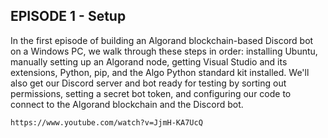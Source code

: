 ## EPISODE 1 - Setup

In the first episode of building an Algorand blockchain-based Discord bot on a Windows PC, we walk through these steps in order: installing Ubuntu, manually setting up an Algorand node, getting Visual Studio and its extensions, Python, pip, and the Algo Python standard kit installed. We'll also get our Discord server and bot ready for testing by sorting out permissions, setting a secret bot token, and configuring our code to connect to the Algorand blockchain and the Discord bot.

```
https://www.youtube.com/watch?v=JjmH-KA7UcQ
```

